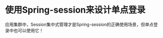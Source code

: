 使用Spring-session来设计单点登录
=========================================
应用集群中，Session集中式管理才是Spring-session的正确使用场景，但单点登录中也可以使用它！
